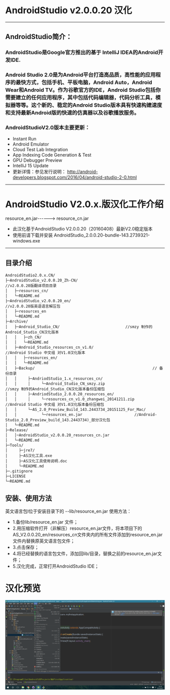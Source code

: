 # AndroidStudio v2.0.0.20 汉化
---
## AndroidStudio简介：
### AndroidStudio是Google官方推出的基于 IntelliJ IDEA的Android开发IDE. 
### Android Studio 2.0是为Android平台打造高品质，高性能的应用程序的最快方式，包括手机、平板电脑，Android Auto，Android Wear和Android TV。作为谷歌官方的IDE，Android Studio包括你需要建立的任何应用程序，其中包括代码编辑器，代码分析工具，模拟器等等。这个新的、稳定的Android Studio版本具有快速构建速度和支持最新Android版的快速的仿真器以及谷歌播放服务。

### AndroidStudioV2.0版本主要更新：

* Instant Run
* Android Emulator 
* Cloud Test Lab Integration
* App Indexing Code Generation & Test
* GPU Debugger Preview 
* IntelliJ 15 Update 
* 更新详情：参见发行说明：
   http://android-developers.blogspot.com/2016/04/android-studio-2-0.html

---
# AndroidStudio V2.0.x.版汉化工作介绍
 resource_en.jar------> resource_cn.jar

- 此汉化基于AndroidStudio V2.0.0.20（20160408）最新V2.0稳定版本
- 使用前请下载并安装 AndroidStudio_2.0.0.20-bundle-143.2739321-windows.exe

---


## 目录介绍
```
AndroidStudio2.0.x.CN/
├─AndroidStudio_v2.0.0.20_Zh-CN/                                     //v2.0.0.20版翻译项目目录
│   ├─resources_cn/
│   └─README.md
├─AndroidStudio_v2.0.0.20_en/                                        //v2.0.0.20版英语语言解压包
│   ├─resources_en
│   └─README.md
├─Archive/ 
│	├─Android_Studio_CN/				             //smzy 制作的Android_Studio_CN汉化版本
│	│   ├─zh_CN/
│	│   └─README.md
│	├─Android_Studio_resources_cn_v1.0/                          //Android Studio 中文组 对V1.0汉化版本
│	│   ├─resources_en/
│	│   └─README.md
│	├─Backup/                                                    // 备份目录
│	│     ├─AndriodStudio_1.x_resources_cn/
│	│     │     └─Android_Studio_CN_smzy.zip                     //smzy 制作的Android_Studio_CN汉化版本备份压缩包
│	│     ├─AndriodStudio_2.0.0.20_resources_en/
│	│     │     └─resources_cn_v1.0_zhangwei_20141211.zip        //Android Studio 中文组 对V1.0汉化版本备份压缩包
│	│     └─AS_2.0_Preview_Build_143.2443734_20151125_For_Mac/
│	│           └─resources_en.jar			             //Android-Studio_2.0_Preview_build_143.2443734)_部分汉化包
│	└─README.md 
├─Release/ 
│	│─AndroidStudio_v2.0.0.20_resources_cn.jar
│	└─README.md 
├─Tools/
│     ├─jre7/
│     ├─AS汉化工具.exe 
│     ├─AS汉化工具使用说明.doc
│     └─README.md
├─.gitignore     
├─LICENSE
└─README.md
```



## 安装、使用方法
英文语言包l位于安装目录下的 --lib/resource_en.jar 
使用方法：
* 1.备份lib/resource_en.jar 文件；
* 2.用压缩软件打开（非解压）resource_en.jar文件，将本项目下的AS_V2.0.0.20_en/resources_cn文件夹内的所有文件添加到resource_en.jar文件内替换原英文语言包文件；
* 3.点击保存；
* 4.将已经替换的语言包文件，添加回lib/目录，替换之前的resource_en.jar文件；
* 5.汉化完成，正常打开AndroidStudio IDE；


# 汉化预览
![菜单栏](./Res/IMG/MenuBar.png)